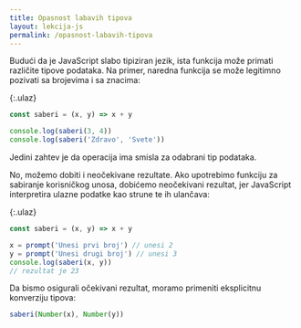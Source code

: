 ```yaml
---
title: Opasnost labavih tipova
layout: lekcija-js
permalink: /opasnost-labavih-tipova
---
```


Budući da je JavaScript slabo tipiziran jezik, ista funkcija može primati različite tipove podataka. Na primer, naredna funkcija se može legitimno pozivati sa brojevima i sa znacima:

{:.ulaz}
```js
const saberi = (x, y) => x + y

console.log(saberi(3, 4))
console.log(saberi('Zdravo', 'Svete'))
```

Jedini zahtev je da operacija ima smisla za odabrani tip podataka.

No, možemo dobiti i neočekivane rezultate. Ako upotrebimo funkciju za sabiranje korisničkog unosa, dobićemo neočekivani rezultat, jer JavaScript interpretira ulazne podatke kao strune te ih ulančava:

{:.ulaz}
```js
const saberi = (x, y) => x + y

x = prompt('Unesi prvi broj') // unesi 2
y = prompt('Unesi drugi broj') // unesi 3
console.log(saberi(x, y))
// rezultat je 23
```

Da bismo osigurali očekivani rezultat, moramo primeniti eksplicitnu konverziju tipova:

```js
saberi(Number(x), Number(y))
```
